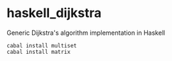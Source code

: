 # haskell_dijkstra
Generic Dijkstra's algorithm implementation in Haskell

```
cabal install multiset
cabal install matrix
```
